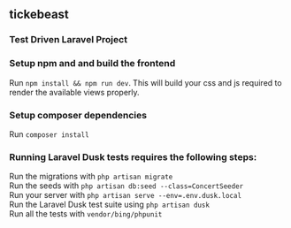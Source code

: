 ## tickebeast

### Test Driven Laravel Project

### Setup npm and and build the frontend
Run `npm install && npm run dev`. This will build your css and js required to render the available views properly.  

### Setup composer dependencies
Run `composer install`

### Running Laravel Dusk tests requires the following steps:  
Run the migrations with `php artisan migrate`  
Run the seeds with `php artisan db:seed --class=ConcertSeeder`  
Run your server with `php artisan serve --env=.env.dusk.local`   
Run the Laravel Dusk test suite using `php artisan dusk`  
Run all the tests with `vendor/bing/phpunit`

